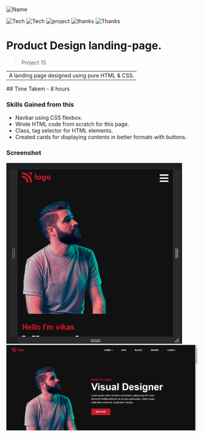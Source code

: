![Name](https://img.shields.io/badge/Name-Vikas%20kumar%20Taliyan-brightgreen)

![Tech](https://img.shields.io/badge/Tech-CSS-yellowgreen)
![Tech](https://img.shields.io/badge/LCO-Iwritecode-orange)
![project](https://img.shields.io/badge/project-product%20design-yellow)
![thanks](https://img.shields.io/badge/Thanks-Hitesh%20Choudhary-red)
![Thanks](https://img.shields.io/badge/Thanks-Inueron-blue)

# Product Design landing-page.

> Project 15

<table>
<tr>
<td>
  A landing page designed using pure HTML & CSS.
</td>
</tr>
</table>
## Time Takem
- 8 hours

### Skills Gained from this

- Navbar using CSS flexbox.
- Wrote HTML code from scratch for this page.
- Class, tag selector for HTML elements.
- Created cards for displaying contents in better formats with buttons.

### Screenshot

![saas](./screenshot/product%20design%2001.PNG)
![saas](./screenshot/product%20design02.PNG)

